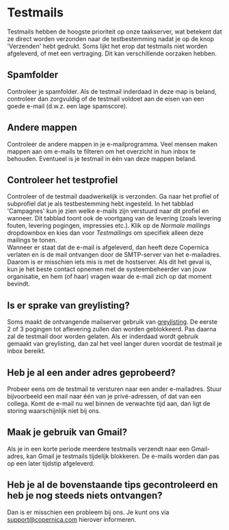 # Testmails

Testmails hebben de hoogste prioriteit op onze taakserver, wat betekent
dat ze direct worden verzonden naar de testbestemming nadat je op de
knop 'Verzenden' hebt gedrukt. Soms lijkt het erop dat testmails niet
worden afgeleverd, of met een vertraging. Dit kan verschillende oorzaken
hebben.

Spamfolder
----------

Controleer je spamfolder. Als de testmail inderdaad in deze map is
beland, controleer dan zorgvuldig of de testmail voldoet aan de eisen
van een goede e-mail (d.w.z. een lage spamscore).

Andere mappen
-------------

Controleer de andere mappen in je e-mailprogramma. Veel mensen maken
mappen aan om e-mails te filteren om het overzicht in hun inbox te
behouden. Eventueel is je testmail in één van deze mappen beland.

Controleer het testprofiel
--------------------------

Controleer of de testmail daadwerkelijk is verzonden. Ga naar het
profiel of subprofiel dat je als testbestemming hebt ingesteld. In het
tabblad 'Campagnes' kun je zien welke e-mails zijn verstuurd naar dit
profiel en wanneer. Dit tabblad toont ook de voortgang van de levering
(zoals levering fouten, levering pogingen, impressies etc.). Klik op de
*Normale mailings* dropdownbox en kies dan voor *Testmailings* om
specifiek alleen deze mailings te tonen. \
 Wanneer er staat dat de e-mail is afgeleverd, dan heeft deze Copernica
verlaten en is de mail ontvangen door de SMTP-server van het
e-mailadres. Daarom is er misschien iets mis is met de hostserver. Als
dit het geval is, kun je het beste contact opnemen met de
systeembeheerder van jouw organisatie, en hem (of haar) vragen waar de
e-mail zich op dat moment bevindt.

Is er sprake van greylisting?
-----------------------------

Soms maakt de ontvangende mailserver gebruik van
[greylisting](http://www.copernica.com/nl/ondersteuning/begrippenlijst/grey-listing "Wat is Grey listing?").
De eerste 2 of 3 pogingen tot aflevering zullen dan worden geblokkeerd.
Pas daarna zal de testmail door worden gelaten. Als er inderdaad wordt
gebruik gemaakt van greylisting, dan zal het veel langer duren voordat
de testmail je inbox bereikt.

Heb je al een ander adres geprobeerd?
-------------------------------------

Probeer eens om de testmail te versturen naar een ander e-mailadres.
Stuur bijvoorbeeld een mail naar één van je privé-adressen, of dat van
een collega. Komt de e-mail nu wel binnen de verwachte tijd aan, dan
ligt de storing waarschijnlijk niet bij ons.

Maak je gebruik van Gmail?
--------------------------

Als je in een korte periode meerdere testmails verzendt naar een
Gmail-adres, kan Gmail je testmails tijdelijk blokkeren. De e-mails
worden dan pas op een later tijdstip afgeleverd.

Heb je al de bovenstaande tips gecontroleerd en heb je nog steeds niets ontvangen?
----------------------------------------------------------------------------------

Dan is er misschien een probleem bij ons. Je kunt ons via
[support@copernica.com](mailto:support@copernica.com) hierover
informeren.
